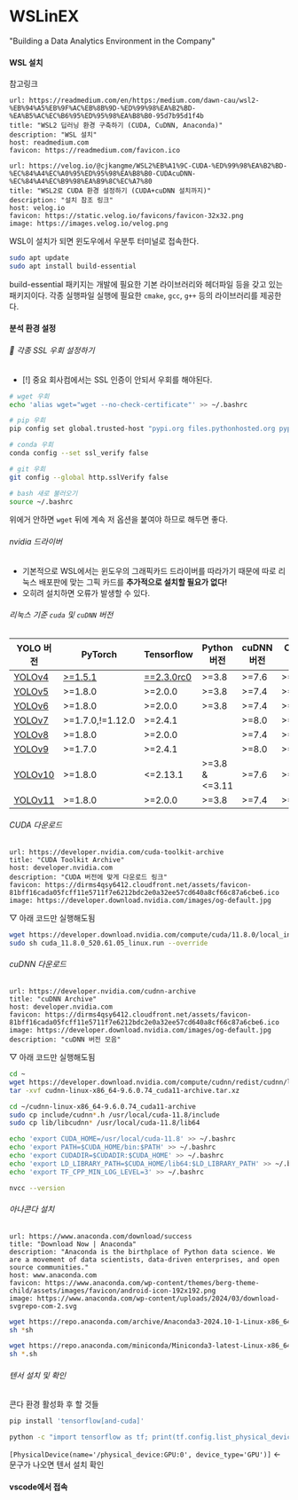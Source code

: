 # WSLinEX
"Building a Data Analytics Environment in the Company"

#### WSL 설치
참고링크

```cardlink
url: https://readmedium.com/en/https:/medium.com/dawn-cau/wsl2-%EB%94%A5%EB%9F%AC%EB%8B%9D-%ED%99%98%EA%B2%BD-%EA%B5%AC%EC%B6%95%ED%95%98%EA%B8%B0-95d7b95d1f4b
title: "WSL2 딥러닝 환경 구축하기 (CUDA, CuDNN, Anaconda)"
description: "WSL 설치"
host: readmedium.com
favicon: https://readmedium.com/favicon.ico
```

```cardlink
url: https://velog.io/@cjkangme/WSL2%EB%A1%9C-CUDA-%ED%99%98%EA%B2%BD-%EC%84%A4%EC%A0%95%ED%95%98%EA%B8%B0-CUDAcuDNN-%EC%84%A4%EC%B9%98%EA%B9%8C%EC%A7%80
title: "WSL2로 CUDA 환경 설정하기 (CUDA+cuDNN 설치까지)"
description: "설치 참조 링크"
host: velog.io
favicon: https://static.velog.io/favicons/favicon-32x32.png
image: https://images.velog.io/velog.png
```

WSL이 설치가 되면 윈도우에서 우분투 터미널로 접속한다.

```sh title:"빌드 에센셜 패키지 설치"
sudo apt update
sudo apt install build-essential
```

build-essential 패키지는 개발에 필요한 기본 라이브러리와 헤더파일 등을 갖고 있는 패키지이다. 각종 실행파일 실행에 필요한 `cmake`, `gcc`, `g++` 등의 라이브러리를 제공한다.

#### 분석 환경 설정
###### 🚧 각종 SSL 우회 설정하기
- [!] 중요 회사컴에서는 SSL 인증이 안되서 우회를 해야된다.

```sh title:"각종 SSL 우회하기"
# wget 우회 
echo 'alias wget="wget --no-check-certificate"' >> ~/.bashrc

# pip 우회 
pip config set global.trusted-host "pypi.org files.pythonhosted.org pypi.python.org"

# conda 우회
conda config --set ssl_verify false

# git 우회 
git config --global http.sslVerify false

# bash 새로 불러오기 
source ~/.bashrc
```

위에거 안하면 `wget` 뒤에 계속 저 옵션을 붙여야 하므로 해두면 좋다.

###### nvidia 드라이버
- 기본적으로 WSL에서는 윈도우의 그래픽카드 드라이버를 따라가기 때문에 따로 리눅스 배포판에 맞는 그픽 카드를 **추가적으로 설치할 필요가 없다!**
- 오히려 설치하면 오류가 발생할 수 있다.

###### 리눅스 기준 `cuda` 및 `cuDNN` 버전

| **YOLO 버전**                                                      | **PyTorch**                                             | **Tensorflow**                                                      | **Python 버전**  | **cuDNN 버전** | **CUDA 버전** |
| ---------------------------------------------------------------- | ------------------------------------------------------- | ------------------------------------------------------------------- | -------------- | ------------ | ----------- |
| [YOLOv4](https://github.com/AlexeyAB/darknet?tab=readme-ov-file) | [>=1.5.1](https://github.com/WongKinYiu/PyTorch_YOLOv4) | [==2.3.0rc0](https://github.com/hunglc007/tensorflow-yolov4-tflite) | >=3.8          | >=7.6        | >=10.1      |
| [YOLOv5](https://github.com/ultralytics/yolov5)                  | >=1.8.0                                                 | >=2.0.0                                                             | >=3.8          | >=7.4        | >=10.0      |
| [YOLOv6](https://github.com/meituan/YOLOv6)                      | >=1.8.0                                                 | >=2.0.0                                                             | >=3.8          | >=7.4        | >=10.0      |
| [YOLOv7](https://github.com/WongKinYiu/yolov7)                   | >=1.7.0,!=1.12.0                                        | >=2.4.1                                                             |                | >=8.0        | >=11.0      |
| [YOLOv8](https://github.com/ultralytics/ultralytics)             | >=1.8.0                                                 | >=2.0.0                                                             |                | >=7.4        | >=10.0      |
| [YOLOv9](https://github.com/WongKinYiu/yolov9)                   | >=1.7.0                                                 | >=2.4.1                                                             |                | >=8.0        | >=11.0      |
| [YOLOv10](https://github.com/THU-MIG/yolov10)                    | >=1.8.0                                                 | <=2.13.1                                                            | >=3.8 & <=3.11 | >=7.6        | >=10.1      |
| [YOLOv11](https://github.com/ultralytics/ultralytics)            | >=1.8.0                                                 | >=2.0.0                                                             | >=3.8          | >=7.4        | >=10.0      |

###### CUDA 다운로드

```cardlink
url: https://developer.nvidia.com/cuda-toolkit-archive
title: "CUDA Toolkit Archive"
host: developer.nvidia.com
description: "CUDA 버전에 맞게 다운로드 링크"
favicon: https://dirms4qsy6412.cloudfront.net/assets/favicon-81bff16cada05fcff11e5711f7e6212bdc2e0a32ee57cd640a8cf66c87a6cbe6.ico
image: https://developer.download.nvidia.com/images/og-default.jpg
```

▽ 아래 코드만 실행해도됨

```sh title:"11.8 쿠다 설치"
wget https://developer.download.nvidia.com/compute/cuda/11.8.0/local_installers/cuda_11.8.0_520.61.05_linux.run
sudo sh cuda_11.8.0_520.61.05_linux.run --override
```

###### cuDNN 다운로드

```cardlink
url: https://developer.nvidia.com/cudnn-archive
title: "cuDNN Archive"
host: developer.nvidia.com
favicon: https://dirms4qsy6412.cloudfront.net/assets/favicon-81bff16cada05fcff11e5711f7e6212bdc2e0a32ee57cd640a8cf66c87a6cbe6.ico
image: https://developer.download.nvidia.com/images/og-default.jpg
description: "cuDNN 버전 모음"
```

▽ 아래 코드만 실행해도됨

```sh title:"cuDNN 9.6 설치"
cd ~
wget https://developer.download.nvidia.com/compute/cudnn/redist/cudnn/linux-x86_64/cudnn-linux-x86_64-9.6.0.74_cuda11-archive.tar.xz
tar -xvf cudnn-linux-x86_64-9.6.0.74_cuda11-archive.tar.xz
```

```sh title:"cudnn 9.6을 cuda 경로에 복사하기"
cd ~/cudnn-linux-x86_64-9.6.0.74_cuda11-archive
sudo cp include/cudnn*.h /usr/local/cuda-11.8/include
sudo cp lib/libcudnn* /usr/local/cuda-11.8/lib64
```

```sh title:"리눅스 경로 설정 11.8 버전"
echo 'export CUDA_HOME=/usr/local/cuda-11.8' >> ~/.bashrc 
echo 'export PATH=$CUDA_HOME/bin:$PATH' >> ~/.bashrc 
echo 'export CUDADIR=$CUDADIR:$CUDA_HOME' >> ~/.bashrc 
echo 'export LD_LIBRARY_PATH=$CUDA_HOME/lib64:$LD_LIBRARY_PATH' >> ~/.bashrc
echo 'export TF_CPP_MIN_LOG_LEVEL=3' >> ~/.bashrc
```

```sh title:"버전 확인"
nvcc --version
```

###### 아나콘다 설치

```cardlink
url: https://www.anaconda.com/download/success
title: "Download Now | Anaconda"
description: "Anaconda is the birthplace of Python data science. We are a movement of data scientists, data-driven enterprises, and open source communities."
host: www.anaconda.com
favicon: https://www.anaconda.com/wp-content/themes/berg-theme-child/assets/images/favicon/android-icon-192x192.png
image: https://www.anaconda.com/wp-content/uploads/2024/03/download-svgrepo-com-2.svg
```

```sh title:"anaconda 설치"
wget https://repo.anaconda.com/archive/Anaconda3-2024.10-1-Linux-x86_64.sh
sh *sh
```

```sh title:"miniconda 설치"
wget https://repo.anaconda.com/miniconda/Miniconda3-latest-Linux-x86_64.sh
sh *.sh
```

###### 텐서 설치 및 확인
콘다 환경 활성화 후 할 것들

```sh title:"텐서플로 설치 "
pip install 'tensorflow[and-cuda]'
```

```sh title:"텐서플로가 그래픽카드 잡고 있는지 확인"
python -c "import tensorflow as tf; print(tf.config.list_physical_devices('GPU'))"
```

`[PhysicalDevice(name='/physical_device:GPU:0', device_type='GPU')]` ← 문구가 나오면 텐서 설치 확인

#### vscode에서 접속
